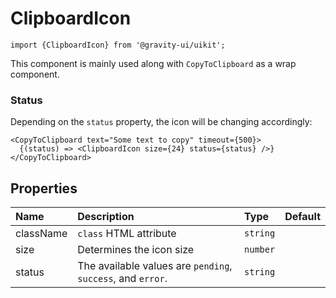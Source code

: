 <!--GITHUB_BLOCK-->

# ClipboardIcon

<!--/GITHUB_BLOCK-->

```tsx
import {ClipboardIcon} from '@gravity-ui/uikit';
```

This component is mainly used along with `CopyToClipboard` as a wrap component.

### Status

Depending on the `status` property, the icon will be changing accordingly:

<!--LANDING_BLOCK

<ExampleBlock
    code={`
<UIKit.ClipboardIcon size={24} />
<UIKit.ClipboardIcon size={24} status="success"} />
<UIKit.ClipboardIcon size={24} status="error" />
`}>
    <UIKit.ClipboardIcon size={24} />
    <UIKit.ClipboardIcon size={24} status="success" />
    <UIKit.ClipboardIcon size={24} status="error" />
</ExampleBlock>

LANDING_BLOCK-->

<!--GITHUB_BLOCK-->

```tsx
<CopyToClipboard text="Some text to copy" timeout={500}>
  {(status) => <ClipboardIcon size={24} status={status} />}
</CopyToClipboard>
```

<!--/GITHUB_BLOCK-->

## Properties

| Name      | Description                                                 | Type     | Default |
| :-------- | :---------------------------------------------------------- | :------- | :------ |
| className | `class` HTML attribute                                      | `string` |         |
| size      | Determines the icon size                                    | `number` |         |
| status    | The available values are `pending`, `success`, and `error`. | `string` |         |
